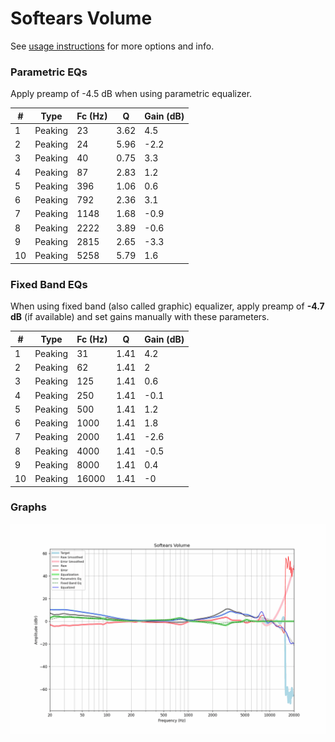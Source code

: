 # Softears Volume
See [usage instructions](https://github.com/jaakkopasanen/AutoEq#usage) for more options and info.

### Parametric EQs
Apply preamp of -4.5 dB when using parametric equalizer.

|   # | Type    |   Fc (Hz) |    Q |   Gain (dB) |
|-----|---------|-----------|------|-------------|
|   1 | Peaking |        23 | 3.62 |         4.5 |
|   2 | Peaking |        24 | 5.96 |        -2.2 |
|   3 | Peaking |        40 | 0.75 |         3.3 |
|   4 | Peaking |        87 | 2.83 |         1.2 |
|   5 | Peaking |       396 | 1.06 |         0.6 |
|   6 | Peaking |       792 | 2.36 |         3.1 |
|   7 | Peaking |      1148 | 1.68 |        -0.9 |
|   8 | Peaking |      2222 | 3.89 |        -0.6 |
|   9 | Peaking |      2815 | 2.65 |        -3.3 |
|  10 | Peaking |      5258 | 5.79 |         1.6 |

### Fixed Band EQs
When using fixed band (also called graphic) equalizer, apply preamp of **-4.7 dB** (if available) and set gains manually with these parameters.

|   # | Type    |   Fc (Hz) |    Q |   Gain (dB) |
|-----|---------|-----------|------|-------------|
|   1 | Peaking |        31 | 1.41 |         4.2 |
|   2 | Peaking |        62 | 1.41 |         2   |
|   3 | Peaking |       125 | 1.41 |         0.6 |
|   4 | Peaking |       250 | 1.41 |        -0.1 |
|   5 | Peaking |       500 | 1.41 |         1.2 |
|   6 | Peaking |      1000 | 1.41 |         1.8 |
|   7 | Peaking |      2000 | 1.41 |        -2.6 |
|   8 | Peaking |      4000 | 1.41 |        -0.5 |
|   9 | Peaking |      8000 | 1.41 |         0.4 |
|  10 | Peaking |     16000 | 1.41 |        -0   |

### Graphs
![](./Softears%20Volume.png)
